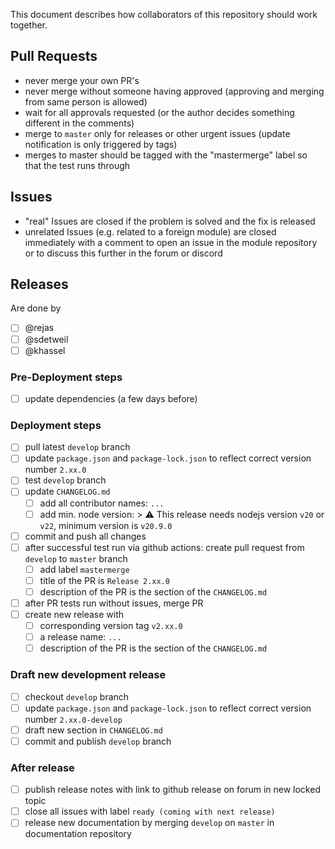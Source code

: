 This document describes how collaborators of this repository should work together.

## Pull Requests

- never merge your own PR's
- never merge without someone having approved (approving and merging from same person is allowed)
- wait for all approvals requested (or the author decides something different in the comments)
- merge to `master` only for releases or other urgent issues (update notification is only triggered by tags)
- merges to master should be tagged with the "mastermerge" label so that the test runs through

## Issues

- "real" Issues are closed if the problem is solved and the fix is released
- unrelated Issues (e.g. related to a foreign module) are closed immediately with a comment to open an issue in the module repository or to discuss this further in the forum or discord

## Releases

Are done by

- [ ] @rejas
- [ ] @sdetweil
- [ ] @khassel

### Pre-Deployment steps

- [ ] update dependencies (a few days before)

### Deployment steps

- [ ] pull latest `develop` branch
- [ ] update `package.json` and `package-lock.json` to reflect correct version number `2.xx.0`
- [ ] test `develop` branch
- [ ] update `CHANGELOG.md`
  - [ ] add all contributor names: `...`
  - [ ] add min. node version: > ⚠️ This release needs nodejs version `v20` or `v22`, minimum version is `v20.9.0`
- [ ] commit and push all changes
- [ ] after successful test run via github actions: create pull request from `develop` to `master` branch
  - [ ] add label `mastermerge`
  - [ ] title of the PR is `Release 2.xx.0`
  - [ ] description of the PR is the section of the `CHANGELOG.md`
- [ ] after PR tests run without issues, merge PR
- [ ] create new release with
  - [ ] corresponding version tag `v2.xx.0`
  - [ ] a release name: `...`
  - [ ] description of the PR is the section of the `CHANGELOG.md`

### Draft new development release

- [ ] checkout `develop` branch
- [ ] update `package.json` and `package-lock.json` to reflect correct version number `2.xx.0-develop`
- [ ] draft new section in `CHANGELOG.md`
- [ ] commit and publish `develop` branch

### After release

- [ ] publish release notes with link to github release on forum in new locked topic
- [ ] close all issues with label `ready (coming with next release)`
- [ ] release new documentation by merging `develop` on `master` in documentation repository
